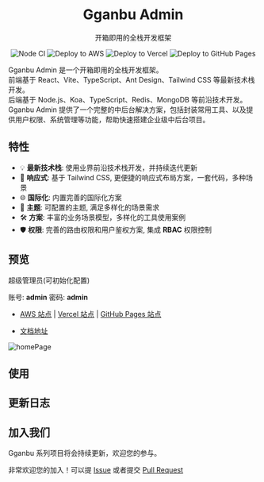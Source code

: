 <h1 align="center" >Gganbu Admin</h1>

<div align="center">

开箱即用的全栈开发框架

<!-- [![npm](https://img.shields.io/npm/v/simple-js-export)](https://www.npmjs.com/package/simple-js-export)
![npm](https://img.shields.io/npm/dw/simple-js-export) -->

![Node CI](https://github.com/sanjayheaven/gganbu-admin-FE/workflows/Node%20CI/badge.svg) ![Deploy to AWS](https://github.com/sanjayheaven/gganbu-admin-FE/workflows/Deploy%20to%20AWS/badge.svg) ![Deploy to Vercel](https://github.com/sanjayheaven/gganbu-admin-FE/workflows/Deploy%20to%20Vercel/badge.svg) ![Deploy to GitHub Pages](https://github.com/sanjayheaven/gganbu-admin-FE/workflows/Deploy%20to%20GitHub%20Pages/badge.svg)

</div>

Gganbu Admin 是一个开箱即用的全栈开发框架。  
前端基于 React、Vite、TypeScript、Ant Design、Tailwind CSS 等最新技术栈开发。  
后端基于 Node.js、Koa、TypeScript、Redis、MongoDB 等前沿技术开发。  
Gganbu Admin 提供了一个完整的中后台解决方案，包括封装常用工具、以及提供用户权限、系统管理等功能，帮助快速搭建企业级中后台项目。

## 特性

<!-- 及黑暗主题适配 -->

- 💡 **最新技术栈**: 使用业界前沿技术栈开发，并持续迭代更新
- 📱 **响应式**: 基于 Tailwind CSS, 更便捷的响应式布局方案，一套代码，多种场景
- 🌐 **国际化**: 内置完善的国际化方案
- 🎨 **主题**: 可配置的主题, 满足多样化的场景需求
- 🛠️ **方案**: 丰富的业务场景模型，多样化的工具使用案例
- 🛡️ **权限**: 完善的路由权限和用户鉴权方案, 集成 **RBAC** 权限控制

## 预览

超级管理员(可初始化配置)

账号: **admin** 密码: **admin**

- <a href="https://sanjay-huang.com" target="_blank">AWS 站点</a> | <a href="https://gganbu-admin-fe.vercel.app" target="_blank">Vercel 站点</a> | <a href="https://sanjayheaven.github.io/gganbu-admin-FE" target="_blank">GitHub Pages 站点</a>

- [文档地址](https://sanjayheaven.github.io/gganbu-admin-docs)

![homePage](https://gganbu-admin.s3.ap-southeast-1.amazonaws.com/homePage.png)

## 使用

## 更新日志

## 加入我们

Gganbu 系列项目将会持续更新，欢迎您的参与。

非常欢迎您的加入！可以提 [Issue](http://github.com/sanjayheaven/gganbu-admin-FE/issues) 或者提交 [Pull Request](http://github.com/sanjayheaven/gganbu-admin-FE/pulls)
